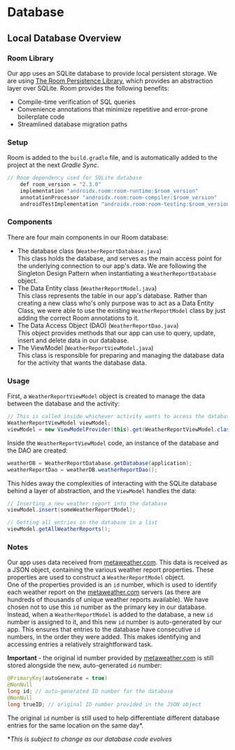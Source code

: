 # Database

## Local Database Overview

### Room Library
Our app uses an SQLite database to provide local persistent storage. We are using [The Room Persistence Library](https://developer.android.com/training/data-storage/room), which provides an abstraction layer over SQLite. Room provides the following benefits:
* Compile-time verification of SQL queries
* Convenience annotations that minimize repetitive and error-prone boilerplate code
* Streamlined database migration paths

### Setup
Room is added to the `build.gradle` file, and is automatically added to the project at the next *Gradle Sync*.  
```java
// Room dependency used for SQLite database
    def room_version = "2.3.0"
    implementation "androidx.room:room-runtime:$room_version"
    annotationProcessor "androidx.room:room-compiler:$room_version"
    androidTestImplementation "androidx.room:room-testing:$room_version"
```

### Components
There are four main components in our Room database:
* The database class (`WeatherReportDatabase.java`)  
This class holds the database, and serves as the main access point for the underlying connection to our app's data. We are following the Singleton Design Pattern when instantiating a `WeatherReportDatabase` object.
* The Data Entity class (`WeatherReportModel.java`)  
This class represents the table in our app's database. Rather than creating a new class who's only purpose was to act as a Data Entity Class, we were able to use the existing `WeatherReportModel` class by just adding the correct Room annotations to it.
* The Data Access Object (DAO) (`WeatherReportDao.java`)  
This object provides methods that our app can use to query, update, insert and delete data in our database.
* The ViewModel (`WeatherReportViewModel.java`)  
This class is responsible for preparing and managing the database data for the activity that wants the database data.

### Usage
First, a `WeatherReportViewModel` object is created to manage the data between the database and the activity:
```java
// This is called inside whichever activity wants to access the database
WeatherReportViewModel viewModel;
viewModel = new ViewModelProvider(this).get(WeatherReportViewModel.class);
```
Inside the `WeatherReportViewModel` code, an instance of the database and the DAO are created:
```java
weatherDB = WeatherReportDatabase.getDatabase(application); 
weatherReportDao = weatherDB.weatherReportDao(); 
```

This hides away the complexities of interacting with the SQLite database behind a layer of abstraction, and the `ViewModel` handles the data:
```java
// Inserting a new weather report into the database
viewModel.insert(someWeatherReportModel);

// Getting all entries in the database in a list
viewModel.getAllWeatherReports();
```

### Notes
Our app uses data received from [metaweather.com](https://www.metaweather.com). This data is received as a JSON object, containing the various weather report properties. These properties are used to construct a `WeatherReportModel` object.  
One of the properties provided is an `id` number, which is used to identify each weather report on the [metaweather.com](https://www.metaweather.com) servers (as there are hundreds of thousands of unique weather reports available). We have chosen not to use this `id` number as the primary key in our database.  
Instead, when a `WeatherReportModel` is added to the database, a new `id` number is assigned to it, and this new `id` number is auto-generated by our app. This ensures that entries to the database have consecutive `id` numbers, in the order they were added. This makes identifying and accessing entries a relatively straightforward task.  

**Important** - the original id number provided by [metaweather.com](https://www.metaweather.com) is still stored alongside the new, auto-generated `id` number:
```java
@PrimaryKey(autoGenerate = true)
@NonNull
long id; // auto-generated ID number for the database
@NonNull
long trueID; // original ID number provided in the JSON object
```
The original `id` number is still used to help differentiate different database entries for the same location on the same day*. 

**This is subject to change as our database code evolves*